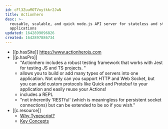 ```yaml
---
id: cFl3ZuuMOTVoytkkr2JwN
title: Actionhero
desc: >-
  reusable, scalable, and quick node.js API server for stateless and stateful
  applications
updated: 1642899096826
created: 1642897886734
---
```




- [[p.hasSite]] https://www.actionherojs.com
- [[p.hasPro]]
  - "Actionhero includes a robust testing framework that works with Jest for testing JS and TS projects. "
  - allows you to build or add many types of servers into one application. Not only can you support HTTP and Web Socket, but you can add custom protocols like Quick and Protobuf to your application and easily reuse your Actions!
  - includes a REPL 
  - "not inherently 'RESTful' (which is meaningless for persistent socket connections) but can be extended to be so if you wish."
- [[c.resource]]
  - [Why Typescript?](https://www.actionherojs.com/tutorials/typescript)
  - [Key Concepts](https://www.actionherojs.com/key-concepts)
